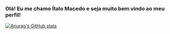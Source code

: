 ### Olá! Eu me chamo Ítalo Macedo e seja muito bem vindo ao meu perfil!

[![Anurag's GitHub stats](https://github-readme-stats.vercel.app/api?username=anuraghazra)](https://github.com/anuraghazra/github-readme-stats)
